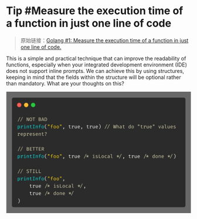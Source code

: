 # Tip #Measure the execution time of a function in just one line of code

> 原始链接：[Golang #1: Measure the execution time of a function in just one line of code.](https://twitter.com/func25/status/1725431804667244715)

This is a simple and practical technique that can improve the readability of functions, especially when your integrated development environment (IDE) does not support inline prompts. We can achieve this by using structures, keeping in mind that the fields within the structure will be optional rather than mandatory. What are your thoughts on this?

![](./images/010/1.jpeg)
